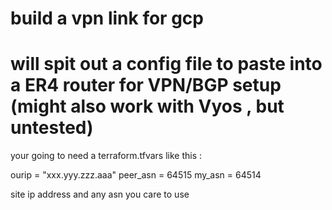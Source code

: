 # build a vpn link for gcp 
# will spit out a config file to paste into a ER4 router for VPN/BGP setup (might also work with Vyos , but untested)
your going to need a terraform.tfvars like this :

ourip = "xxx.yyy.zzz.aaa"
peer_asn = 64515
my_asn = 64514



site ip address
and any asn you care to use 
